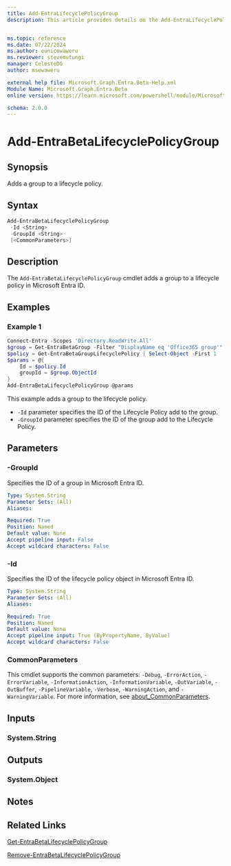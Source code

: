 ```yaml
---
title: Add-EntraLifecyclePolicyGroup
description: This article provides details on the Add-EntraLifecyclePolicyGroup command.


ms.topic: reference
ms.date: 07/22/2024
ms.author: eunicewaweru
ms.reviewer: stevemutungi
manager: CelesteDG
author: msewaweru

external help file: Microsoft.Graph.Entra.Beta-Help.xml
Module Name: Microsoft.Graph.Entra.Beta
online version: https://learn.microsoft.com/powershell/module/Microsoft.Graph.Entra.Beta/Add-EntraBetaLifecyclePolicyGroup

schema: 2.0.0
---
```


# Add-EntraBetaLifecyclePolicyGroup

## Synopsis

Adds a group to a lifecycle policy.

## Syntax

```powershell
Add-EntraBetaLifecyclePolicyGroup 
 -Id <String> 
 -GroupId <String> 
 [<CommonParameters>]
```

## Description

The `Add-EntraBetaLifecyclePolicyGroup` cmdlet adds a group to a lifecycle policy in Microsoft Entra ID.

## Examples

### Example 1

```powershell
Connect-Entra -Scopes 'Directory.ReadWrite.All'
$group = Get-EntraBetaGroup -Filter "DisplayName eq 'Office365 group'"
$policy = Get-EntraBetaGroupLifecyclePolicy | Select-Object -First 1
$params = @{
    Id = $policy.Id
    groupId = $group.ObjectId
}
Add-EntraBetaLifecyclePolicyGroup @params
```

This example adds a group to the lifecycle policy.

- `-Id` parameter specifies the ID of the Lifecycle Policy add to the group.
- `-GroupId`  parameter specifies the ID of the group add to the Lifecycle Policy.

## Parameters

### -GroupId

Specifies the ID of a group in Microsoft Entra ID.

```yaml
Type: System.String
Parameter Sets: (All)
Aliases:

Required: True
Position: Named
Default value: None
Accept pipeline input: False
Accept wildcard characters: False
```

### -Id

Specifies the ID of the lifecycle policy object in Microsoft Entra ID.

```yaml
Type: System.String
Parameter Sets: (All)
Aliases:

Required: True
Position: Named
Default value: None
Accept pipeline input: True (ByPropertyName, ByValue)
Accept wildcard characters: False
```

### CommonParameters

This cmdlet supports the common parameters: `-Debug`, `-ErrorAction`, `-ErrorVariable`, `-InformationAction`, `-InformationVariable`, `-OutVariable`, `-OutBuffer`, `-PipelineVariable`, `-Verbose`, `-WarningAction`, and `-WarningVariable`. For more information, see [about_CommonParameters](https://go.microsoft.com/fwlink/?LinkID=113216).

## Inputs

### System.String

## Outputs

### System.Object

## Notes

## Related Links

[Get-EntraBetaLifecyclePolicyGroup](Get-EntraBetaLifecyclePolicyGroup.md)

[Remove-EntraBetaLifecyclePolicyGroup](Remove-EntraBetaLifecyclePolicyGroup.md)
